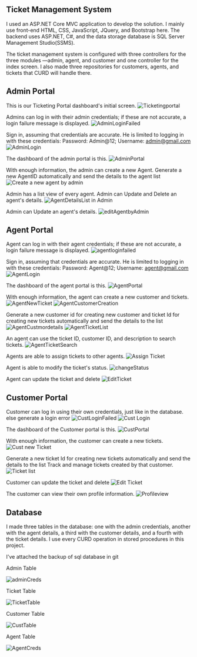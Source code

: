 Ticket Management System
-------------------------------------------------------------------------------------------------------------------------------------------------------------------------------------------------------------

I used an ASP.NET Core MVC application to develop the solution. I mainly use front-end HTML, CSS, JavaScript, JQuery, and Bootstrap here. The backend uses ASP.NET, C#, and the data storage database is SQL Server Management Studio(SSMS). 

The ticket management system is configured with three controllers for the three modules —admin, agent, and customer and one controller for the index screen. I also made three repositories for customers, agents, and tickets that CURD will handle there.


Admin Portal
-------------------------------------------------------------------------------------------------------------------------------------------------------------------------------------------------------------
This is our Ticketing Portal dashboard's initial screen.
![Ticketingportal](https://github.com/akhilkurup194/Ticketing_Sysytem/assets/174370832/f14b9a0c-0680-48a8-9d1a-ee32e0e1e8b6)

Admins can log in with their admin credentials; if these are not accurate, a login failure message is displayed. 
![AdminLoginFailed](https://github.com/akhilkurup194/Ticketing_Sysytem/assets/174370832/7a47a1e4-511e-4dc5-8179-3d43a5cee608)

Sign in, assuming that credentials are accurate. He is limited to logging in with these credentials: Password: Admin@12; Username: admin@gmail.com
![AdminLogin](https://github.com/akhilkurup194/Ticketing_Sysytem/assets/174370832/2ebd51b0-da3e-4dd5-ac0e-0e2d5898292b)

The dashboard of the admin portal is this.
![AdminPortal ](https://github.com/akhilkurup194/Ticketing_Sysytem/assets/174370832/aa49f386-4e71-4d4a-93cd-4a1f93ede64a)

With enough information, the admin can create a new Agent. Generate a new AgentID automatically and send the details to the agent list
![Create a new agent by admin](https://github.com/akhilkurup194/Ticketing_Sysytem/assets/174370832/52962c7d-a331-4d92-b4ad-07d62145803a)

Admin has a list view of every agent. Admin can Update and Delete an agent's details.
![AgentDetailsList in Admin](https://github.com/akhilkurup194/Ticketing_Sysytem/assets/174370832/f95aa315-ad35-4d23-ad1a-42909cc73b41)

Admin can Update an agent's details.
![editAgentbyAdmin](https://github.com/akhilkurup194/Ticketing_Sysytem/assets/174370832/5f6096f7-19e3-4a00-9e47-2969f841e552)



Agent Portal
--------------------------------------------------------------------------------------------------------------------------------------------------------------------------------------------------------------
Agent can log in with their agent credentials; if these are not accurate, a login failure message is displayed. 
![agentloginfailed](https://github.com/akhilkurup194/Ticketing_Sysytem/assets/174370832/f9e596d0-0acd-49cd-a7af-3a55b3437bce)

Sign in, assuming that credentials are accurate. He is limited to logging in with these credentials: Password: Agent@12; Username: agent@gmail.com
![AgentLogin](https://github.com/akhilkurup194/Ticketing_Sysytem/assets/174370832/ec782d4d-4487-463b-af5f-43d187d537a6)

The dashboard of the agent portal is this.
![AgentPortal](https://github.com/akhilkurup194/Ticketing_Sysytem/assets/174370832/813ebdcd-5a80-4844-9395-0e8b1054dbc8)

With enough information, the agent can create a new customer and tickets. 
![AgentNewTicket](https://github.com/akhilkurup194/Ticketing_Sysytem/assets/174370832/1fc99194-00e9-4dd2-be5b-24a02d326911)
![AgentCustomerCreation](https://github.com/akhilkurup194/Ticketing_Sysytem/assets/174370832/37d637b9-fb53-45d2-b8cc-1b71c041748d)

Generate a new customer id for creating new customer and ticket Id for creating new tickets automatically and send the details to the list
![AgentCustmordetails](https://github.com/akhilkurup194/Ticketing_Sysytem/assets/174370832/22b08233-c1be-4801-9250-ffb1d3074d52)
![AgentTicketList](https://github.com/akhilkurup194/Ticketing_Sysytem/assets/174370832/b5dfd882-bbce-4f78-91cc-1fb779781bcb)

An agent can use the ticket ID, customer ID, and description to search tickets.
![AgentTicketSearch](https://github.com/akhilkurup194/Ticketing_Sysytem/assets/174370832/b0d8c33b-3c61-4fa9-9305-d069d32dc201)

Agents are able to assign tickets to other agents.
![Assign Ticket](https://github.com/akhilkurup194/Ticketing_Sysytem/assets/174370832/72dbb5d2-f51b-4e61-9113-22ddef019d36)

Agent is able to modify the ticket's status.
![changeStatus](https://github.com/akhilkurup194/Ticketing_Sysytem/assets/174370832/427ae432-0e14-44a7-aa59-6c98ca7176ed)

Agent can update the ticket and delete
![EditTicket](https://github.com/akhilkurup194/Ticketing_Sysytem/assets/174370832/f722a73e-7dd6-4440-9c54-678d1a6ee288)


Customer Portal
-------------------------------------------------------------------------------------------------------------------------------------------------------------------------------------------------------------
Customer can log in using their own credentials, just like in the database. else generate a login error
![CustLoginFailed](https://github.com/akhilkurup194/Ticketing_Sysytem/assets/174370832/f69e4dab-b5c6-49a6-b042-a8ef2aca569d)
![Cust Login](https://github.com/akhilkurup194/Ticketing_Sysytem/assets/174370832/10226082-8fee-481f-8c39-f174fe586e22)

The dashboard of the Customer portal is this.
![CustPortal](https://github.com/akhilkurup194/Ticketing_Sysytem/assets/174370832/cca07f5a-c531-4235-949f-86aa73261aae)

With enough information, the customer can create a new tickets. 
![Cust new Ticket](https://github.com/akhilkurup194/Ticketing_Sysytem/assets/174370832/2c6bb6a0-79b0-47e7-99e3-1258fadc2f05)

Generate a new ticket Id for creating new tickets automatically and send the details to the list
Track and manage tickets created by that customer.
![Ticket list](https://github.com/akhilkurup194/Ticketing_Sysytem/assets/174370832/3cc4c3b8-2246-46d0-9bea-df530ce31d74)

Customer can update the ticket and delete
![Edit Ticket](https://github.com/akhilkurup194/Ticketing_Sysytem/assets/174370832/76c0c3f3-c0a7-4a12-b3bd-22f35113f339)

The customer can view their own profile information.
![Profileview](https://github.com/akhilkurup194/Ticketing_Sysytem/assets/174370832/decd3c05-fd01-4f7e-a8c2-4806fbcce101)


Database
-------------------------------------------------------------------------------------------------------------------------------------------------------------------------------------------------------------
I made three tables in the database: one with the admin credentials, another with the agent details, a third with the customer details, and a fourth with the ticket details. I use every CURD operation in stored procedures in this project.

I've attached the backup of sql database in git

Admin Table

![adminCreds](https://github.com/akhilkurup194/Ticketing_Sysytem/assets/174370832/ee3d66bc-60e7-4999-aca9-93c0da171e31)

Ticket Table

![TicketTable](https://github.com/akhilkurup194/Ticketing_Sysytem/assets/174370832/1e4db7f2-48fb-47cb-803b-9a9d9556fcc3)

Customer Table

![CustTable](https://github.com/akhilkurup194/Ticketing_Sysytem/assets/174370832/53ef766e-ee70-4190-9152-b310f310e356)

Agent Table

![AgentCreds](https://github.com/akhilkurup194/Ticketing_Sysytem/assets/174370832/e9e9b6ae-fefb-49d1-ada0-9bd8c702b6b8)


